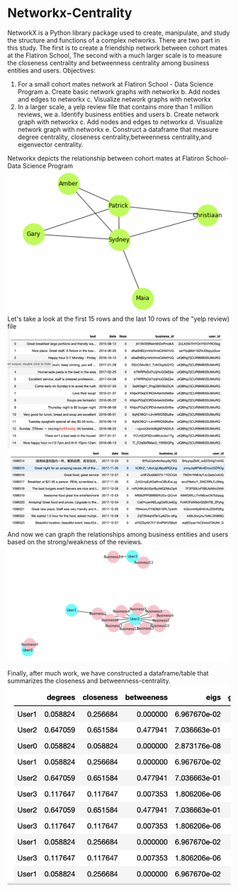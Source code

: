 # Networkx-Centrality
NetworkX is a Python library package used to create, manipulate, and study the structure and functions of a complex networks. There are two part in this study. The first is to create a friendship network between cohort mates at the Flatiron School, The second with a much larger scale is to measure the closeness centrality and betweenness centrality among business entities and users. 
Objectives:
  1. For a small cohort mates network at Flatiron School - Data Science Program
     a. Create basic network graphs with networkx
     b. Add nodes and edges to networkx 
     c. Visualize network graphs with networkx
  2. In a larger scale, a yelp review file that contains more than 1 million reviews, we
    a. Identify business entities and users
    b. Create network graph with networkx
    c. Add nodes and edges to networkx
    d. Visualize network graph with networkx
    e. Construct a dataframe that measure degree centrality, closeness centrality,betweenness centrality,and eigenvector              centrality.
    
 Networkx depicts the relationship between cohort mates at Flatiron School- Data Science Program
    ![](Images/Cohort_Mates_Relationship.png)
 Let's take a look at the first 15 rows and the last 10 rows of the "yelp review) file
    ![](Images/first_15_rows.png)
    ![](Images/last_10_rows.png)
 And now we can graph the relationships among business entities and users based on the strong/weakness of the reviews.
    ![](Images/business_users_relationships.png)
    
  Finally, after much work, we have constructed a dataframe/table that summarizes the closeness and betweenness-centrality.
    ![](Images/users_closeness_measurements.png) 
 
    
